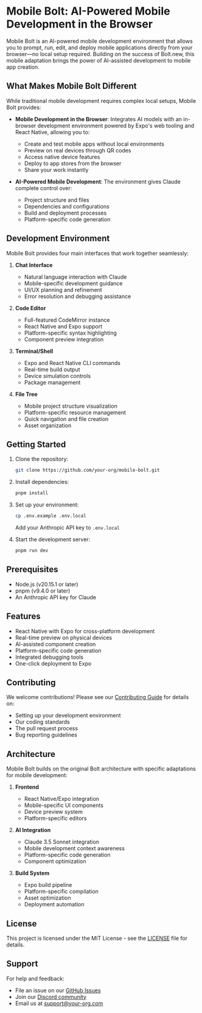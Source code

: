 # Mobile Bolt: AI-Powered Mobile Development in the Browser

Mobile Bolt is an AI-powered mobile development environment that allows you to prompt, run, edit, and deploy mobile applications directly from your browser—no local setup required. Building on the success of Bolt.new, this mobile adaptation brings the power of AI-assisted development to mobile app creation.

## What Makes Mobile Bolt Different

While traditional mobile development requires complex local setups, Mobile Bolt provides:

- **Mobile Development in the Browser**: Integrates AI models with an in-browser development environment powered by Expo's web tooling and React Native, allowing you to:
  - Create and test mobile apps without local environments
  - Preview on real devices through QR codes
  - Access native device features
  - Deploy to app stores from the browser
  - Share your work instantly

- **AI-Powered Mobile Development**: The environment gives Claude complete control over:
  - Project structure and files
  - Dependencies and configurations
  - Build and deployment processes
  - Platform-specific code generation

## Development Environment

Mobile Bolt provides four main interfaces that work together seamlessly:

1. **Chat Interface**
   - Natural language interaction with Claude
   - Mobile-specific development guidance
   - UI/UX planning and refinement
   - Error resolution and debugging assistance

2. **Code Editor**
   - Full-featured CodeMirror instance
   - React Native and Expo support
   - Platform-specific syntax highlighting
   - Component preview integration

3. **Terminal/Shell**
   - Expo and React Native CLI commands
   - Real-time build output
   - Device simulation controls
   - Package management

4. **File Tree**
   - Mobile project structure visualization
   - Platform-specific resource management
   - Quick navigation and file creation
   - Asset organization

## Getting Started

1. Clone the repository:
   ```bash
   git clone https://github.com/your-org/mobile-bolt.git
   ```

2. Install dependencies:
   ```bash
   pnpm install
   ```

3. Set up your environment:
   ```bash
   cp .env.example .env.local
   ```
   Add your Anthropic API key to `.env.local`

4. Start the development server:
   ```bash
   pnpm run dev
   ```

## Prerequisites

- Node.js (v20.15.1 or later)
- pnpm (v9.4.0 or later)
- An Anthropic API key for Claude

## Features

- React Native with Expo for cross-platform development
- Real-time preview on physical devices
- AI-assisted component creation
- Platform-specific code generation
- Integrated debugging tools
- One-click deployment to Expo

## Contributing

We welcome contributions! Please see our [Contributing Guide](CONTRIBUTING.md) for details on:

- Setting up your development environment
- Our coding standards
- The pull request process
- Bug reporting guidelines

## Architecture

Mobile Bolt builds on the original Bolt architecture with specific adaptations for mobile development:

1. **Frontend**
   - React Native/Expo integration
   - Mobile-specific UI components
   - Device preview system
   - Platform-specific editors

2. **AI Integration**
   - Claude 3.5 Sonnet integration
   - Mobile development context awareness
   - Platform-specific code generation
   - Component optimization

3. **Build System**
   - Expo build pipeline
   - Platform-specific compilation
   - Asset optimization
   - Deployment automation

## License

This project is licensed under the MIT License - see the [LICENSE](LICENSE) file for details.

## Support

For help and feedback:
- File an issue on our [GitHub Issues](https://github.com/your-org/mobile-bolt/issues)
- Join our [Discord community](https://discord.gg/your-community)
- Email us at support@your-org.com
